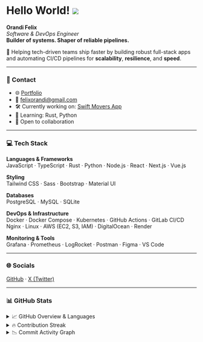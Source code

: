 # Hello World! ![](https://user-images.githubusercontent.com/18350557/176309783-0785949b-9127-417c-8b55-ab5a4333674e.gif)

**Orandi Felix**  
*Software & DevOps Engineer*  
**Builder of systems. Shaper of reliable pipelines.**

🚀 Helping tech-driven teams ship faster by building robust full-stack apps and automating CI/CD pipelines for **scalability**, **resilience**, and **speed**.

---

### 🔗 Contact
- 🌐 [Portfolio](https://orandi-dev-app.lovable.app/)
- 📧 [felixorandi@gmail.com](mailto:felixorandi@gmail.com)
- 🛠️ Currently working on: [Swift Movers App](http://swiftmovers-web-app.onrender.com/)
- 🧠 Learning: Rust, Python
- 🤝 Open to collaboration

---

### 💻 Tech Stack

**Languages & Frameworks**  
JavaScript · TypeScript · Rust · Python · Node.js · React · Next.js · Vue.js  

**Styling**  
Tailwind CSS · Sass · Bootstrap · Material UI  

**Databases**  
PostgreSQL · MySQL · SQLite  

**DevOps & Infrastructure**  
Docker · Docker Compose · Kubernetes · GitHub Actions · GitLab CI/CD  
Nginx · Linux · AWS (EC2, S3, IAM) · DigitalOcean · Render  

**Monitoring & Tools**  
Grafana · Prometheus · LogRocket · Postman · Figma · VS Code  

---

### 🌐 Socials  
[GitHub](https://github.com/orandifelix) · [X (Twitter)](https://x.com/fel_rand)

---

### 📊 GitHub Stats

<details>
<summary>📈 GitHub Overview & Languages</summary>

<div align="center">

<table>
  <tr>
    <td><img src="https://github-readme-stats.vercel.app/api?username=orandifelix&show_icons=true&count_private=true&title_color=0891b2&text_color=ffffff&icon_color=0891b2&bg_color=1c1917&hide_border=true" width="100%" /></td>
    <td><img src="https://github-readme-stats.vercel.app/api/top-langs/?username=orandifelix&langs_count=6&layout=compact&title_color=0891b2&text_color=ffffff&icon_color=0891b2&bg_color=1c1917&hide_border=true" width="100%" /></td>
  </tr>
</table>

</div>
</details>

<details>
<summary>🔥 Contribution Streak</summary>

<div align="center">

<img src="https://github-readme-streak-stats.herokuapp.com/?user=orandifelix&theme=dark&hide_border=true" width="80%" />

</div>
</details>

<details>
<summary>📉 Commit Activity Graph</summary>

<div align="center">

<img src="https://github-readme-activity-graph.vercel.app/graph?username=orandifelix&bg_color=1c1917&color=ffffff&line=0891b2&point=ffffff&area=true&hide_border=true&custom_title=GitHub%20Commits%20Graph" width="100%" />

</div>
</details>



                    
